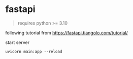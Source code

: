 # fastapi

> requires python >= 3.10

following tutorial from https://fastapi.tiangolo.com/tutorial/

start server
```
uvicorn main:app --reload
```
